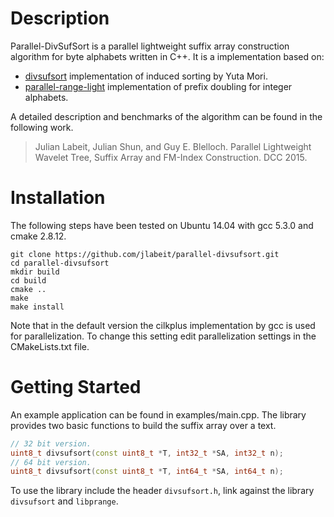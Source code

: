 Description
==========

Parallel-DivSufSort is a parallel lightweight suffix array construction algorithm for byte alphabets written in C++.
It is a implementation based on:
+ [divsufsort](https://github.com/y-256/libdivsufsort) implementation of induced sorting by Yuta Mori.
+ [parallel-range-light](https://github.com/jlabeit/parallel-range-lite) implementation of prefix doubling for integer alphabets. 

A detailed description and benchmarks of the algorithm can be found in the following work.
> Julian Labeit, Julian Shun, and Guy E. Blelloch. Parallel Lightweight Wavelet Tree, Suffix Array and FM-Index Construction. DCC 2015.

Installation
==========
The following steps have been tested on Ubuntu 14.04 with gcc 5.3.0 and cmake 2.8.12.
```shell
git clone https://github.com/jlabeit/parallel-divsufsort.git
cd parallel-divsufsort
mkdir build
cd build
cmake ..
make
make install
```
Note that in the default version the cilkplus implementation by gcc is used for parallelization.
To change this setting edit parallelization settings in the CMakeLists.txt file.

Getting Started
=========
An example application can be found in examples/main.cpp.
The library provides two basic functions to build the suffix array over a text.

```c++
// 32 bit version.
uint8_t divsufsort(const uint8_t *T, int32_t *SA, int32_t n);
// 64 bit version.
uint8_t divsufsort(const uint8_t *T, int64_t *SA, int64_t n);
```

To use the library include the header `divsufsort.h`, link against the library `divsufsort` and `libprange`.

